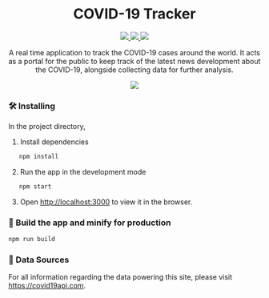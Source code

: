 <h1 align="center">COVID-19 Tracker </h1>

<p align="center">
    <a href="https://reactjs.org/">
        <img src="https://img.shields.io/badge/React-16.13.1-blue">
    </a>
    <a href="#">
        <img src="https://badges.frapsoft.com/os/v1/open-source.svg?v=103">
    </a>
    <a href="#">
        <img src="https://img.shields.io/badge/PRs-Welcome-brightgreen.svg?style=flat">
    </a>
</p>

<p align="center">
    A real time application to track the COVID-19 cases around the world. It acts as a portal for the public to keep track of the latest news development about the COVID-19, alongside collecting data for further analysis. 
</p>

<p align="center">
    <img src="https://user-images.githubusercontent.com/20679183/83302921-cae35680-a219-11ea-8c95-18e50bae0211.png">
</p>

### 🛠 Installing

In the project directory, 

1. Install dependencies

   

``` bash
   npm install
   ```

2. Run the app in the development mode

   

``` bash
   npm start
   ```

3. Open [http://localhost:3000](http://localhost:3000) to view it in the browser.

### 🚀 Build the app and minify for production

``` bash
npm run build
```

### 📝 Data Sources

For all information regarding the data powering this site, please visit https://covid19api.com.



